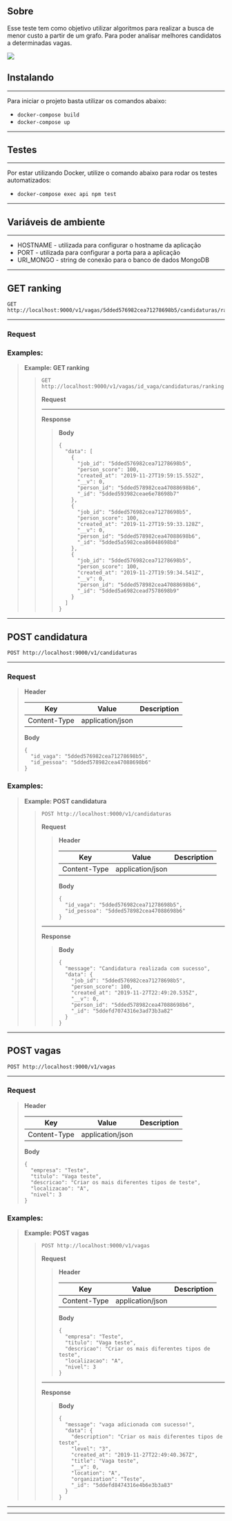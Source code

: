 ## Sobre
 Esse teste tem como objetivo utilizar algoritmos para realizar a busca de menor custo a partir de um grafo. Para poder analisar melhores candidatos a determinadas vagas.

 ![](./graph.png)


## Instalando

----------------
Para iniciar o projeto basta utilizar os comandos abaixo: 

- ```docker-compose build```
- `docker-compose up`

----------------
## Testes

----------------
Por estar utilizando Docker, utilize o comando abaixo para rodar os testes automatizados: 

- ```docker-compose exec api npm test```

----------------


## Variáveis de ambiente 

----------------

- HOSTNAME - utilizada para configurar o hostname da aplicação
- PORT - utilizada para configurar a porta para a aplicação
- URI_MONGO - string de conexão para o banco de dados MongoDB

----------------




## GET ranking

```
GET http://localhost:9000/v1/vagas/5dded576982cea71278698b5/candidaturas/ranking
```



----------------

### Request

> 

### Examples:

> 
> **Example: GET ranking**
> 
> > 
> > ```
> > GET http://localhost:9000/v1/vagas/id_vaga/candidaturas/ranking
> > ```
> > 
> > **Request**
> > 
> > > 
> > 
> > ----------------
> > 
> > **Response**
> > 
> > > 
> > > **Body**
> > > 
> > > ```
> > > {
> > >   "data": [
> > >     {
> > >       "job_id": "5dded576982cea71278698b5", 
> > >       "person_score": 100, 
> > >       "created_at": "2019-11-27T19:59:15.552Z", 
> > >       "__v": 0, 
> > >       "person_id": "5dded578982cea47088698b6", 
> > >       "_id": "5dded593982ceae6e78698b7"
> > >     }, 
> > >     {
> > >       "job_id": "5dded576982cea71278698b5", 
> > >       "person_score": 100, 
> > >       "created_at": "2019-11-27T19:59:33.128Z", 
> > >       "__v": 0, 
> > >       "person_id": "5dded578982cea47088698b6", 
> > >       "_id": "5dded5a5982cea86048698b8"
> > >     }, 
> > >     {
> > >       "job_id": "5dded576982cea71278698b5", 
> > >       "person_score": 100, 
> > >       "created_at": "2019-11-27T19:59:34.541Z", 
> > >       "__v": 0, 
> > >       "person_id": "5dded578982cea47088698b6", 
> > >       "_id": "5dded5a6982cead7578698b9"
> > >     }
> > >   ]
> > > }
> > > ```
> > > 
> > 
> 

----------------

## POST candidatura

```
POST http://localhost:9000/v1/candidaturas
```



----------------

### Request

> 
> **Header**
> 
> |Key|Value|Description|
> |---|---|---|
> |Content-Type|application/json||
> 
> **Body**
> 
> ```
> {
>   "id_vaga": "5dded576982cea71278698b5",
>   "id_pessoa": "5dded578982cea47088698b6"
> }
> ```
> 

### Examples:

> 
> **Example: POST candidatura**
> 
> > 
> > ```
> > POST http://localhost:9000/v1/candidaturas
> > ```
> > 
> > **Request**
> > 
> > > 
> > > **Header**
> > > 
> > > |Key|Value|Description|
> > > |---|---|---|
> > > |Content-Type|application/json||
> > > 
> > > **Body**
> > > 
> > > ```
> > > {
> > >   "id_vaga": "5dded576982cea71278698b5",
> > >   "id_pessoa": "5dded578982cea47088698b6"
> > > }
> > > ```
> > > 
> > 
> > ----------------
> > 
> > **Response**
> > 
> > > 
> > > **Body**
> > > 
> > > ```
> > > {
> > >   "message": "Candidatura realizada com sucesso", 
> > >   "data": {
> > >     "job_id": "5dded576982cea71278698b5", 
> > >     "person_score": 100, 
> > >     "created_at": "2019-11-27T22:49:20.535Z", 
> > >     "__v": 0, 
> > >     "person_id": "5dded578982cea47088698b6", 
> > >     "_id": "5ddefd7074316e3ad73b3a82"
> > >   }
> > > }
> > > ```
> > > 
> > 
> 

----------------

## POST vagas

```
POST http://localhost:9000/v1/vagas
```



----------------

### Request

> 
> **Header**
> 
> |Key|Value|Description|
> |---|---|---|
> |Content-Type|application/json||
> 
> **Body**
> 
> ```
> {
>   "empresa": "Teste",
>   "titulo": "Vaga teste",
>   "descricao": "Criar os mais diferentes tipos de teste",
>   "localizacao": "A",
>   "nivel": 3
> }
> ```
> 

### Examples:

> 
> **Example: POST vagas**
> 
> > 
> > ```
> > POST http://localhost:9000/v1/vagas
> > ```
> > 
> > **Request**
> > 
> > > 
> > > **Header**
> > > 
> > > |Key|Value|Description|
> > > |---|---|---|
> > > |Content-Type|application/json||
> > > 
> > > **Body**
> > > 
> > > ```
> > > {
> > >   "empresa": "Teste",
> > >   "titulo": "Vaga teste",
> > >   "descricao": "Criar os mais diferentes tipos de teste",
> > >   "localizacao": "A",
> > >   "nivel": 3
> > > }
> > > ```
> > > 
> > 
> > ----------------
> > 
> > **Response**
> > 
> > > 
> > > **Body**
> > > 
> > > ```
> > > {
> > >   "message": "vaga adicionada com sucesso!", 
> > >   "data": {
> > >     "description": "Criar os mais diferentes tipos de teste", 
> > >     "level": "3", 
> > >     "created_at": "2019-11-27T22:49:40.367Z", 
> > >     "title": "Vaga teste", 
> > >     "__v": 0, 
> > >     "location": "A", 
> > >     "organization": "Teste", 
> > >     "_id": "5ddefd8474316e4b6e3b3a83"
> > >   }
> > > }
> > > ```
> > > 
> > 
> 

----------------

----------------
